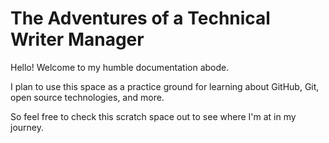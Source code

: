 # The Adventures of a Technical Writer Manager

Hello! Welcome to my humble documentation abode. 

I plan to use this space as a practice ground for learning about GitHub, Git, open source technologies, and more. 

So feel free to check this scratch space out to see where I'm at in my journey.
